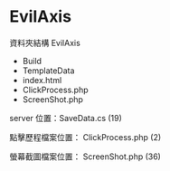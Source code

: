 # EvilAxis

資料夾結構
EvilAxis
  - Build
  - TemplateData
  - index.html
  - ClickProcess.php
  - ScreenShot.php


server 位置：SaveData.cs (19)

點擊歷程檔案位置： ClickProcess.php (2)

螢幕截圖檔案位置： ScreenShot.php (36)
